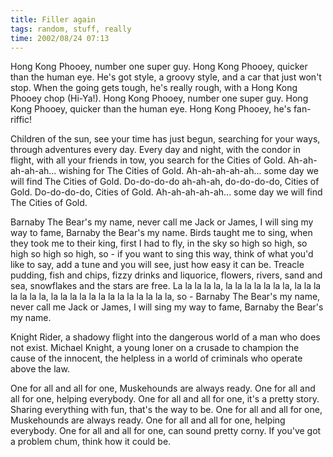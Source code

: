 ```yaml
---
title: Filler again
tags: random, stuff, really
time: 2002/08/24 07:13
---
```

Hong Kong Phooey, number one super guy. Hong Kong Phooey, quicker than the human eye. He's got style, a groovy style, and a car that just won't stop. When the going gets tough, he's really rough, with a Hong Kong Phooey chop (Hi-Ya!). Hong Kong Phooey, number one super guy. Hong Kong Phooey, quicker than the human eye. Hong Kong Phooey, he's fan-riffic!

Children of the sun, see your time has just begun, searching for your ways, through adventures every day. Every day and night, with the condor in flight, with all your friends in tow, you search for the Cities of Gold. Ah-ah-ah-ah-ah... wishing for The Cities of Gold. Ah-ah-ah-ah-ah... some day we will find The Cities of Gold. Do-do-do-do ah-ah-ah, do-do-do-do, Cities of Gold. Do-do-do-do, Cities of Gold. Ah-ah-ah-ah-ah... some day we will find The Cities of Gold.

Barnaby The Bear's my name, never call me Jack or James, I will sing my way to fame, Barnaby the Bear's my name. Birds taught me to sing, when they took me to their king, first I had to fly, in the sky so high so high, so high so high so high, so - if you want to sing this way, think of what you'd like to say, add a tune and you will see, just how easy it can be. Treacle pudding, fish and chips, fizzy drinks and liquorice, flowers, rivers, sand and sea, snowflakes and the stars are free. La la la la la, la la la la la la la, la la la la la la la, la la la la la la la la la la la la la, so - Barnaby The Bear's my name, never call me Jack or James, I will sing my way to fame, Barnaby the Bear's my name.

Knight Rider, a shadowy flight into the dangerous world of a man who does not exist. Michael Knight, a young loner on a crusade to champion the cause of the innocent, the helpless in a world of criminals who operate above the law.

One for all and all for one, Muskehounds are always ready. One for all and all for one, helping everybody. One for all and all for one, it's a pretty story. Sharing everything with fun, that's the way to be. One for all and all for one, Muskehounds are always ready. One for all and all for one, helping everybody. One for all and all for one, can sound pretty corny. If you've got a problem chum, think how it could be.

